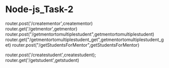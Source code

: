 # Node-js_Task-2

router.post('/creatementor',creatementor)
router.get('/getmentor',getmentor)
router.post("/getmentortomultiplestudent",getmentortomultiplestudent)
router.get("/getmentortomultiplestudent_get",getmentortomultiplestudent_get)
router.post("/getStudentsForMentor",getStudentsForMentor)

router.post('/createstudent',createstudent);
router.get('/getstudent',getstudent)

